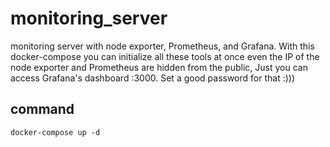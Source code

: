#  monitoring_server

  

monitoring server with node exporter, Prometheus, and Grafana. With this docker-compose you can initialize all these tools at once even the IP of the node exporter and Prometheus are hidden from the public, Just you can access Grafana's dashboard <IP>:3000.
Set a good password for that :)))
## command
`docker-compose up -d`
